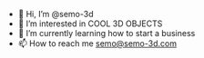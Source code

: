 - 👋 Hi, I’m @semo-3d
- 👀 I’m interested in COOL 3D OBJECTS
- 🌱 I’m currently learning how to start a business
- 📫 How to reach me semo@semo-3d.com

<!---
semo-3d/semo-3d is a ✨ special ✨ repository because its `README.md` (this file) appears on your GitHub profile.
You can click the Preview link to take a look at your changes.
--->
